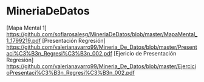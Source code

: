 # MineriaDeDatos

[Mapa Mental 1] https://github.com/sofiarosalesg/MineriaDeDatos/blob/master/MapaMental_1_1799219.pdf
[Presentación Regresión] https://github.com/valerianavarro99/Mineria_De_Datos/blob/master/Presentaci%C3%B3n_Regresi%C3%B3n_002.pdf
[Ejericio de Presentación Regresión] https://github.com/valerianavarro99/Mineria_De_Datos/blob/master/EjercicioPresentaci%C3%B3n_Regresi%C3%B3n_002.pdf
